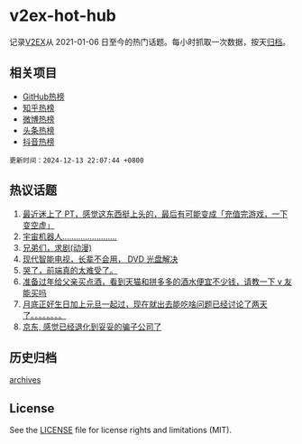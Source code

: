 # v2ex-hot-hub

 记录[V2EX](https://www.v2ex.com/)从 2021-01-06 日至今的热门话题。每小时抓取一次数据，按天[归档](archives)。
 
 ## 相关项目

- [GitHub热榜](https://github.com/it985/github-hot-hub)
- [知乎热榜](https://github.com/it985/zhihu-hot-hub)
- [微博热榜](https://github.com/it985/weibo-hot-hub)
- [头条热榜](https://github.com/it985/toutiao-hot-hub)
- [抖音热榜](https://github.com/it985/douyin-hot-hub)


 `更新时间：2024-12-13 22:07:44 +0800`

## 热议话题

1. [最近迷上了 PT，感觉这东西挺上头的，最后有可能变成「充值完游戏，一下变空虚」](https://www.v2ex.com/t/1097175)
1. [宇宙机器人........................](https://www.v2ex.com/t/1097255)
1. [兄弟们，求剧(动漫)](https://www.v2ex.com/t/1097235)
1. [现代智能电视，长辈不会用， DVD 光盘解决](https://www.v2ex.com/t/1097168)
1. [哭了，前端真的太难受了。](https://www.v2ex.com/t/1097132)
1. [准备过年给父亲买点酒，看到天猫和拼多多的酒水便宜不少钱，请教一下 v 友能买吗](https://www.v2ex.com/t/1097197)
1. [月底正好生日加上元旦一起过，现在就出去能吃啥问题已经讨论了两天了。。。。。。。。](https://www.v2ex.com/t/1097237)
1. [京东, 感觉已经退化到妥妥的骗子公司了](https://www.v2ex.com/t/1097316)

## 历史归档

[archives](archives)

## License

See the [LICENSE](LICENSE) file for license rights and limitations (MIT).
